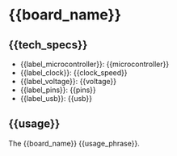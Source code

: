 # {{board_name}}

## {{tech_specs}}
- {{label_microcontroller}}: {{microcontroller}}
- {{label_clock}}: {{clock_speed}}
- {{label_voltage}}: {{voltage}}
- {{label_pins}}: {{pins}}
- {{label_usb}}: {{usb}}

## {{usage}}
The {{board_name}} {{usage_phrase}}.
